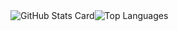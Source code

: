 <div style="display: flex; flex-direction: row; align-items: flex-start;">
    <img src="https://kasroudra-stats-card.onrender.com/user?user=Chillhopper&layout=compact&theme=buefy" alt="GitHub Stats Card">
    <img src="https://github-readme-stats.vercel.app/api/top-langs/?username=Chillhopper&layout=compact" alt="Top Languages">
</div>
